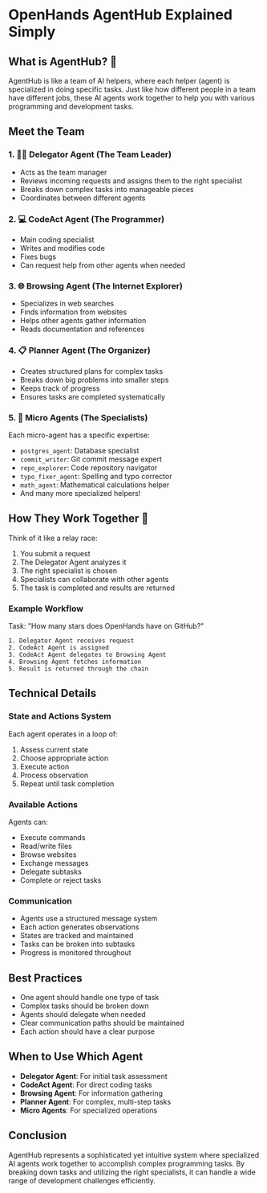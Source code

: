 # OpenHands AgentHub Explained Simply

## What is AgentHub? 🤖

AgentHub is like a team of AI helpers, where each helper (agent) is specialized in doing specific tasks. Just like how different people in a team have different jobs, these AI agents work together to help you with various programming and development tasks.

## Meet the Team

### 1. 👨‍💼 Delegator Agent (The Team Leader)
- Acts as the team manager
- Reviews incoming requests and assigns them to the right specialist
- Breaks down complex tasks into manageable pieces
- Coordinates between different agents

### 2. 💻 CodeAct Agent (The Programmer)
- Main coding specialist
- Writes and modifies code
- Fixes bugs
- Can request help from other agents when needed

### 3. 🌐 Browsing Agent (The Internet Explorer)
- Specializes in web searches
- Finds information from websites
- Helps other agents gather information
- Reads documentation and references

### 4. 📋 Planner Agent (The Organizer)
- Creates structured plans for complex tasks
- Breaks down big problems into smaller steps
- Keeps track of progress
- Ensures tasks are completed systematically

### 5. 🔧 Micro Agents (The Specialists)
Each micro-agent has a specific expertise:
- `postgres_agent`: Database specialist
- `commit_writer`: Git commit message expert
- `repo_explorer`: Code repository navigator
- `typo_fixer_agent`: Spelling and typo corrector
- `math_agent`: Mathematical calculations helper
- And many more specialized helpers!

## How They Work Together 🤝

Think of it like a relay race:
1. You submit a request
2. The Delegator Agent analyzes it
3. The right specialist is chosen
4. Specialists can collaborate with other agents
5. The task is completed and results are returned

### Example Workflow
Task: "How many stars does OpenHands have on GitHub?"
```
1. Delegator Agent receives request
2. CodeAct Agent is assigned
3. CodeAct Agent delegates to Browsing Agent
4. Browsing Agent fetches information
5. Result is returned through the chain
```

## Technical Details

### State and Actions System
Each agent operates in a loop of:
1. Assess current state
2. Choose appropriate action
3. Execute action
4. Process observation
5. Repeat until task completion

### Available Actions
Agents can:
- Execute commands
- Read/write files
- Browse websites
- Exchange messages
- Delegate subtasks
- Complete or reject tasks

### Communication
- Agents use a structured message system
- Each action generates observations
- States are tracked and maintained
- Tasks can be broken into subtasks
- Progress is monitored throughout

## Best Practices
- One agent should handle one type of task
- Complex tasks should be broken down
- Agents should delegate when needed
- Clear communication paths should be maintained
- Each action should have a clear purpose

## When to Use Which Agent
- **Delegator Agent**: For initial task assessment
- **CodeAct Agent**: For direct coding tasks
- **Browsing Agent**: For information gathering
- **Planner Agent**: For complex, multi-step tasks
- **Micro Agents**: For specialized operations

## Conclusion
AgentHub represents a sophisticated yet intuitive system where specialized AI agents work together to accomplish complex programming tasks. By breaking down tasks and utilizing the right specialists, it can handle a wide range of development challenges efficiently.